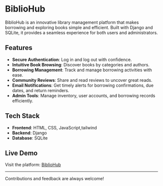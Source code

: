 # BiblioHub

BiblioHub is an innovative library management platform that makes borrowing and exploring books simple and efficient. Built with Django and SQLite, it provides a seamless experience for both users and administrators.

## Features

- **Secure Authentication**: Log in and log out with confidence.
- **Intuitive Book Browsing**: Discover books by categories and authors.
- **Borrowing Management**: Track and manage borrowing activities with ease.
- **Community Reviews**: Share and read reviews to uncover great reads.
- **Email Notifications**: Get timely alerts for borrowing confirmations, due dates, and return reminders.
- **Admin Tools**: Manage inventory, user accounts, and borrowing records efficiently.

## Tech Stack
- **Frontend**: HTML, CSS, JavaScript,tailwind
- **Backend**: Django
- **Database**: SQLite

## Live Demo
Visit the platform: [BiblioHub](https://bibliohub.onrender.com/)

---

Contributions and feedback are always welcome!
